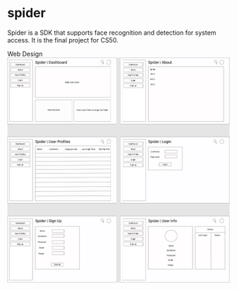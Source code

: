 # spider
Spider is a SDK that supports face recognition and detection for system access. It is the final project for CS50. 

Web Design
![alt text](https://github.com/yongincho/spider/blob/main/extra/Spider_webdesign.png)